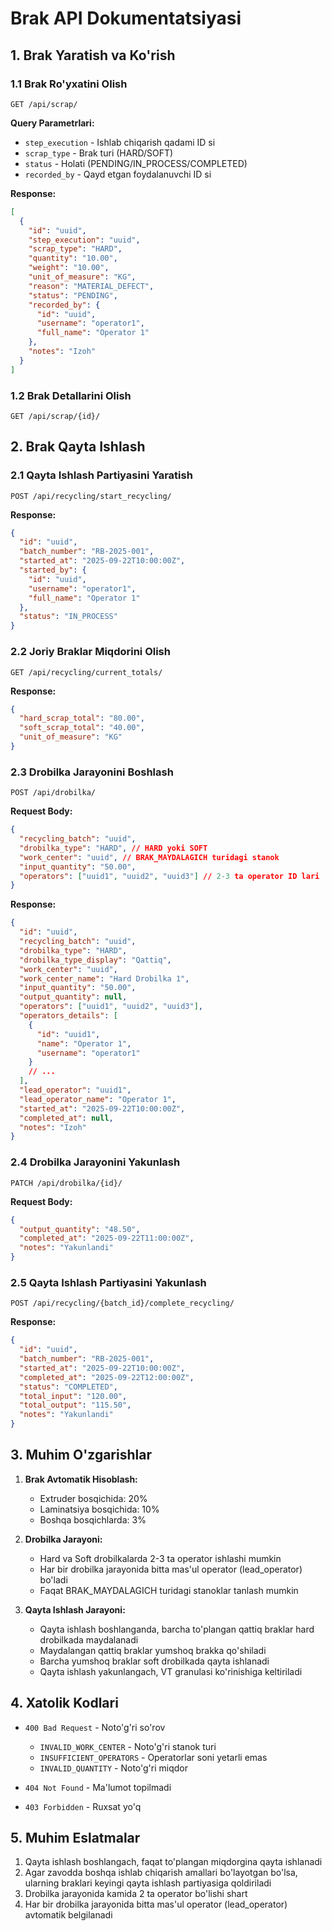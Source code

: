 # Brak API Dokumentatsiyasi

## 1. Brak Yaratish va Ko'rish

### 1.1 Brak Ro'yxatini Olish

```http
GET /api/scrap/
```

**Query Parametrlari:**

- `step_execution` - Ishlab chiqarish qadami ID si
- `scrap_type` - Brak turi (HARD/SOFT)
- `status` - Holati (PENDING/IN_PROCESS/COMPLETED)
- `recorded_by` - Qayd etgan foydalanuvchi ID si

**Response:**

```json
[
  {
    "id": "uuid",
    "step_execution": "uuid",
    "scrap_type": "HARD",
    "quantity": "10.00",
    "weight": "10.00",
    "unit_of_measure": "KG",
    "reason": "MATERIAL_DEFECT",
    "status": "PENDING",
    "recorded_by": {
      "id": "uuid",
      "username": "operator1",
      "full_name": "Operator 1"
    },
    "notes": "Izoh"
  }
]
```

### 1.2 Brak Detallarini Olish

```http
GET /api/scrap/{id}/
```

## 2. Brak Qayta Ishlash

### 2.1 Qayta Ishlash Partiyasini Yaratish

```http
POST /api/recycling/start_recycling/
```

**Response:**

```json
{
  "id": "uuid",
  "batch_number": "RB-2025-001",
  "started_at": "2025-09-22T10:00:00Z",
  "started_by": {
    "id": "uuid",
    "username": "operator1",
    "full_name": "Operator 1"
  },
  "status": "IN_PROCESS"
}
```

### 2.2 Joriy Braklar Miqdorini Olish

```http
GET /api/recycling/current_totals/
```

**Response:**

```json
{
  "hard_scrap_total": "80.00",
  "soft_scrap_total": "40.00",
  "unit_of_measure": "KG"
}
```

### 2.3 Drobilka Jarayonini Boshlash

```http
POST /api/drobilka/
```

**Request Body:**

```json
{
  "recycling_batch": "uuid",
  "drobilka_type": "HARD", // HARD yoki SOFT
  "work_center": "uuid", // BRAK_MAYDALAGICH turidagi stanok
  "input_quantity": "50.00",
  "operators": ["uuid1", "uuid2", "uuid3"] // 2-3 ta operator ID lari
}
```

**Response:**

```json
{
  "id": "uuid",
  "recycling_batch": "uuid",
  "drobilka_type": "HARD",
  "drobilka_type_display": "Qattiq",
  "work_center": "uuid",
  "work_center_name": "Hard Drobilka 1",
  "input_quantity": "50.00",
  "output_quantity": null,
  "operators": ["uuid1", "uuid2", "uuid3"],
  "operators_details": [
    {
      "id": "uuid1",
      "name": "Operator 1",
      "username": "operator1"
    }
    // ...
  ],
  "lead_operator": "uuid1",
  "lead_operator_name": "Operator 1",
  "started_at": "2025-09-22T10:00:00Z",
  "completed_at": null,
  "notes": "Izoh"
}
```

### 2.4 Drobilka Jarayonini Yakunlash

```http
PATCH /api/drobilka/{id}/
```

**Request Body:**

```json
{
  "output_quantity": "48.50",
  "completed_at": "2025-09-22T11:00:00Z",
  "notes": "Yakunlandi"
}
```

### 2.5 Qayta Ishlash Partiyasini Yakunlash

```http
POST /api/recycling/{batch_id}/complete_recycling/
```

**Response:**

```json
{
  "id": "uuid",
  "batch_number": "RB-2025-001",
  "started_at": "2025-09-22T10:00:00Z",
  "completed_at": "2025-09-22T12:00:00Z",
  "status": "COMPLETED",
  "total_input": "120.00",
  "total_output": "115.50",
  "notes": "Yakunlandi"
}
```

## 3. Muhim O'zgarishlar

1. **Brak Avtomatik Hisoblash:**

   - Extruder bosqichida: 20%
   - Laminatsiya bosqichida: 10%
   - Boshqa bosqichlarda: 3%

2. **Drobilka Jarayoni:**

   - Hard va Soft drobilkalarda 2-3 ta operator ishlashi mumkin
   - Har bir drobilka jarayonida bitta mas'ul operator (lead_operator) bo'ladi
   - Faqat BRAK_MAYDALAGICH turidagi stanoklar tanlash mumkin

3. **Qayta Ishlash Jarayoni:**
   - Qayta ishlash boshlanganda, barcha to'plangan qattiq braklar hard drobilkada maydalanadi
   - Maydalangan qattiq braklar yumshoq brakka qo'shiladi
   - Barcha yumshoq braklar soft drobilkada qayta ishlanadi
   - Qayta ishlash yakunlangach, VT granulasi ko'rinishiga keltiriladi

## 4. Xatolik Kodlari

- `400 Bad Request` - Noto'g'ri so'rov

  - `INVALID_WORK_CENTER` - Noto'g'ri stanok turi
  - `INSUFFICIENT_OPERATORS` - Operatorlar soni yetarli emas
  - `INVALID_QUANTITY` - Noto'g'ri miqdor

- `404 Not Found` - Ma'lumot topilmadi
- `403 Forbidden` - Ruxsat yo'q

## 5. Muhim Eslatmalar

1. Qayta ishlash boshlangach, faqat to'plangan miqdorgina qayta ishlanadi
2. Agar zavodda boshqa ishlab chiqarish amallari bo'layotgan bo'lsa, ularning braklari keyingi qayta ishlash partiyasiga qoldiriladi
3. Drobilka jarayonida kamida 2 ta operator bo'lishi shart
4. Har bir drobilka jarayonida bitta mas'ul operator (lead_operator) avtomatik belgilanadi
